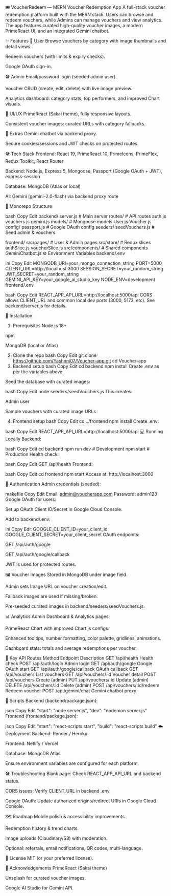 🎟️ VoucherRedeem — MERN Voucher Redemption App
A full-stack voucher redemption platform built with the MERN stack.
Users can browse and redeem vouchers, while Admins can manage vouchers and view analytics.
The app features curated high-quality voucher images, a modern PrimeReact UI, and an integrated Gemini chatbot.

✨ Features
👤 User
Browse vouchers by category with image thumbnails and detail views.

Redeem vouchers (with limits & expiry checks).

Google OAuth sign-in.

🛠 Admin
Email/password login (seeded admin user).

Voucher CRUD (create, edit, delete) with live image preview.

Analytics dashboard: category stats, top performers, and improved Chart visuals.

🎨 UI/UX
PrimeReact (Sakai theme), fully responsive layouts.

Consistent voucher images: curated URLs with category fallbacks.

🌟 Extras
Gemini chatbot via backend proxy.

Secure cookies/sessions and JWT checks on protected routes.

🛠 Tech Stack
Frontend:
React 19, PrimeReact 10, PrimeIcons, PrimeFlex, Redux Toolkit, React Router

Backend:
Node.js, Express 5, Mongoose, Passport (Google OAuth + JWT), express-session

Database:
MongoDB (Atlas or local)

AI:
Gemini (gemini-2.0-flash) via backend proxy route

📂 Monorepo Structure

bash
Copy
Edit
backend/
  server.js           # Main server
  routes/             # API routes
    auth.js
    vouchers.js
    gemini.js
  models/             # Mongoose models
    User.js
    Voucher.js
  config/
    passport.js       # Google OAuth config
  seeders/
    seedVouchers.js   # Seed admin & vouchers

frontend/
  src/pages/          # User & Admin pages
  src/store/          # Redux slices
    authSlice.js
    voucherSlice.js
  src/components/     # Shared components
    GeminiChatbot.js
⚙️ Environment Variables
backend/.env

ini
Copy
Edit
MONGODB_URI=your_mongo_connection_string
PORT=5000
CLIENT_URL=http://localhost:3000
SESSION_SECRET=your_random_string
JWT_SECRET=your_random_string
GEMINI_API_KEY=your_google_ai_studio_key
NODE_ENV=development
frontend/.env

bash
Copy
Edit
REACT_APP_API_URL=http://localhost:5000/api
CORS allows CLIENT_URL and common local dev ports (3000, 5173, etc).
See backend/server.js for details.

🚀 Installation
1. Prerequisites
Node.js 18+

npm

MongoDB (local or Atlas)

2. Clone the repo
bash
Copy
Edit
git clone https://github.com/Yashnni07/Voucher-app.git
cd Voucher-app
3. Backend setup
bash
Copy
Edit
cd backend
npm install
Create .env as per the variables above.

Seed the database with curated images:

bash
Copy
Edit
node seeders/seedVouchers.js
This creates:

Admin user

Sample vouchers with curated image URLs

4. Frontend setup
bash
Copy
Edit
cd ../frontend
npm install
Create .env:

bash
Copy
Edit
REACT_APP_API_URL=http://localhost:5000/api
💻 Running Locally
Backend:

bash
Copy
Edit
cd backend
npm run dev   # Development
npm start     # Production
Health check:

bash
Copy
Edit
GET /api/health
Frontend:

bash
Copy
Edit
cd frontend
npm start
Access at: http://localhost:3000

🔑 Authentication
Admin credentials (seeded):

makefile
Copy
Edit
Email: admin@voucherapp.com
Password: admin123
Google OAuth for users:

Set up OAuth Client ID/Secret in Google Cloud Console.

Add to backend/.env:

ini
Copy
Edit
GOOGLE_CLIENT_ID=your_client_id
GOOGLE_CLIENT_SECRET=your_client_secret
OAuth endpoints:

GET /api/auth/google

GET /api/auth/google/callback

JWT is used for protected routes.

🖼 Voucher Images
Stored in MongoDB under image field.

Admin sets Image URL on voucher creation/edit.

Fallback images are used if missing/broken.

Pre-seeded curated images in backend/seeders/seedVouchers.js.

📊 Analytics
Admin Dashboard & Analytics pages:

PrimeReact Chart with improved Chart.js configs.

Enhanced tooltips, number formatting, color palette, gridlines, animations.

Dashboard stats: totals and average redemptions per voucher.

📡 Key API Routes
Method	Endpoint	Description
GET	/api/health	Health check
POST	/api/auth/login	Admin login
GET	/api/auth/google	Google OAuth start
GET	/api/auth/google/callback	OAuth callback
GET	/api/vouchers	List vouchers
GET	/api/vouchers/:id	Voucher detail
POST	/api/vouchers	Create (admin)
PUT	/api/vouchers/:id	Update (admin)
DELETE	/api/vouchers/:id	Delete (admin)
POST	/api/vouchers/:id/redeem	Redeem voucher
POST	/api/gemini/chat	Gemini chatbot proxy

📜 Scripts
Backend (backend/package.json):

json
Copy
Edit
"start": "node server.js",
"dev": "nodemon server.js"
Frontend (frontend/package.json):

json
Copy
Edit
"start": "react-scripts start",
"build": "react-scripts build"
☁️ Deployment
Backend: Render / Heroku

Frontend: Netlify / Vercel

Database: MongoDB Atlas

Ensure environment variables are configured for each platform.

🛠 Troubleshooting
Blank page: Check REACT_APP_API_URL and backend status.

CORS issues: Verify CLIENT_URL in backend .env.

Google OAuth: Update authorized origins/redirect URIs in Google Cloud Console.

🗺 Roadmap
Mobile polish & accessibility improvements.

Redemption history & trend charts.

Image uploads (Cloudinary/S3) with moderation.

Optional: referrals, email notifications, QR codes, multi-language.

📄 License
MIT (or your preferred license).

🙏 Acknowledgements
PrimeReact (Sakai theme)

Unsplash for curated voucher images.

Google AI Studio for Gemini API.

